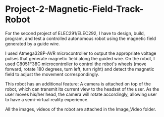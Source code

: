 # Project-2-Magnetic-Field-Track-Robot

For the second project of ELEC291/ELEC292, I have to design, build, program, and test a
controlled autonomous robot using the magnetic field generated by a guide wire.

I used Atmega328P-AVR microcontroller to output the appropriate voltage pulses that generate magnetic field along the guided wire. On the robot, I used C8051F38C microcontroller to control the robot's wheels (move forward, rotate 180 degrees, turn left, turn right) and detect the magnetic field to adjust the movement correspondingly.

This robot has an additional feature: A camera is attached on top of the robot, which can transmit its current view to the headset of the user. As the user moves his/her head, the camera will rotate accordingly, allowing user to have a semi-virtual reality experience.

All the images, videos of the robot are attached in the Image_Video folder.
